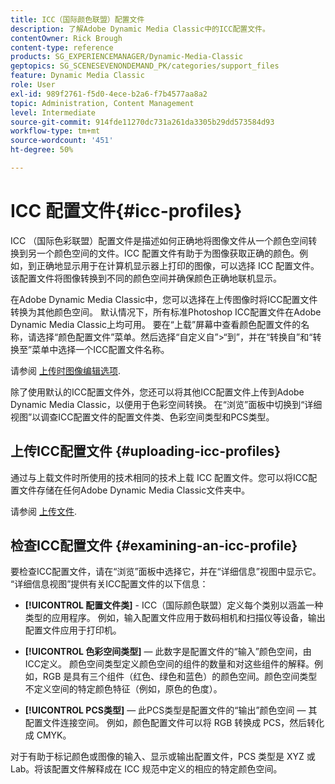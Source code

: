 ```yaml
---
title: ICC（国际颜色联盟）配置文件
description: 了解Adobe Dynamic Media Classic中的ICC配置文件。
contentOwner: Rick Brough
content-type: reference
products: SG_EXPERIENCEMANAGER/Dynamic-Media-Classic
geptopics: SG_SCENESEVENONDEMAND_PK/categories/support_files
feature: Dynamic Media Classic
role: User
exl-id: 989f2761-f5d0-4ece-b2a6-f7b4577aa8a2
topic: Administration, Content Management
level: Intermediate
source-git-commit: 914fde11270dc731a261da3305b29dd573584d93
workflow-type: tm+mt
source-wordcount: '451'
ht-degree: 50%

---
```


# ICC 配置文件{#icc-profiles}

ICC （国际色彩联盟）配置文件是描述如何正确地将图像文件从一个颜色空间转换到另一个颜色空间的文件。ICC 配置文件有助于为图像获取正确的颜色。例如，到正确地显示用于在计算机显示器上打印的图像，可以选择 ICC 配置文件。该配置文件将图像转换到不同的颜色空间并确保颜色正确地联机显示。

在Adobe Dynamic Media Classic中，您可以选择在上传图像时将ICC配置文件转换为其他颜色空间。 默认情况下，所有标准Photoshop ICC配置文件在Adobe Dynamic Media Classic上均可用。 要在“上载”屏幕中查看颜色配置文件的名称，请选择“颜色配置文件”菜单。然后选择“自定义自”>“到”，并在“转换自”和“转换至”菜单中选择一个ICC配置文件名称。

请参阅 [上传时图像编辑选项](image-editing-options-upload.md#image-editing-options-at-upload).

除了使用默认的ICC配置文件外，您还可以将其他ICC配置文件上传到Adobe Dynamic Media Classic，以便用于色彩空间转换。 在“浏览”面板中切换到“详细视图”以调查ICC配置文件的配置文件类、色彩空间类型和PCS类型。

## 上传ICC配置文件 {#uploading-icc-profiles}

通过与上载文件时所使用的技术相同的技术上载 ICC 配置文件。您可以将ICC配置文件存储在任何Adobe Dynamic Media Classic文件夹中。

请参阅 [上传文件](uploading-files.md#uploading_your_files).

## 检查ICC配置文件 {#examining-an-icc-profile}

要检查ICC配置文件，请在“浏览”面板中选择它，并在“详细信息”视图中显示它。 “详细信息视图”提供有关ICC配置文件的以下信息：

* **[!UICONTROL 配置文件类]** - ICC（国际颜色联盟）定义每个类别以涵盖一种类型的应用程序。 例如，输入配置文件应用于数码相机和扫描仪等设备，输出配置文件应用于打印机。

* **[!UICONTROL 色彩空间类型]**  — 此数字是配置文件的“输入”颜色空间，由ICC定义。 颜色空间类型定义颜色空间的组件的数量和对这些组件的解释。例如，RGB 是具有三个组件（红色、绿色和蓝色）的颜色空间。颜色空间类型不定义空间的特定颜色特征（例如，原色的色度）。

* **[!UICONTROL PCS类型]**  — 此PCS类型是配置文件的“输出”颜色空间 — 其配置文件连接空间。 例如，颜色配置文件可以将 RGB 转换成 PCS，然后转化成 CMYK。

对于有助于标记颜色或图像的输入、显示或输出配置文件，PCS 类型是 XYZ 或 Lab。将该配置文件解释成在 ICC 规范中定义的相应的特定颜色空间。
